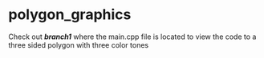 # polygon_graphics

Check out ***branch1*** where the main.cpp file is located to view the code to a three sided polygon with three color tones
